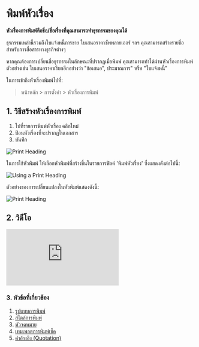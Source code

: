 <!-- add-breadcrumbs -->
# พิมพ์หัวเรื่อง

**หัวเรื่องการพิมพ์คือชื่อ/ชื่อเรื่องที่คุณสามารถทำธุรกรรมของคุณได้**

ธุรกรรมเหล่านี้รวมถึงใบแจ้งหนี้การขาย ใบเสนอราคาซัพพลายเออร์ ฯลฯ คุณสามารถสร้างรายชื่อสำหรับการสื่อสารทางธุรกิจต่างๆ

หากคุณต้องการเปลี่ยนชื่อธุรกรรมในลักษณะที่ปรากฏเมื่อพิมพ์ คุณสามารถทำได้ผ่านหัวเรื่องการพิมพ์ ตัวอย่างเช่น ใบเสนอราคาเรียกอีกอย่างว่า "ข้อเสนอ", ประมาณการ" หรือ "ใบแจ้งหนี้"

ในการเข้าถึงหัวเรื่องพิมพ์ไปที่:

> หน้าหลัก > การตั้งค่า > หัวเรื่องการพิมพ์


## 1. วิธีสร้างหัวเรื่องการพิมพ์
1. ไปที่รายการพิมพ์หัวเรื่อง คลิกใหม่
1. ป้อนหัวเรื่องที่จะปรากฏในเอกสาร
1. บันทึก

  <img class="screenshot" alt="Print Heading" src="{{docs_base_url}}/assets/img/setup/print/print-heading.png">

ในการใช้หัวพิมพ์ ให้เลือกหัวพิมพ์ที่สร้างขึ้นในรายการฟิลด์ 'พิมพ์หัวเรื่อง' ซึ่งแสดงดังต่อไปนี้:

![Using a Print Heading](/docs/assets/img/setup/print/use-print-heading.gif)

ตัวอย่างของการเปลี่ยนแปลงในหัวพิมพ์แสดงดังนี้:

<img class="screenshot" alt="Print Heading" src="{{docs_base_url}}/assets/img/setup/print/print-heading-1.png">

## 2. วิดีโอ
<div class="embed-container">
  <iframe src="https://www.youtube.com/embed/cKZHcx1znMc?start=58&end=82&rel=0" frameborder="0" allow="autoplay; encrypted-media" allowfullscreen>
  </iframe>
</div>

### 3. หัวข้อที่เกี่ยวข้อง
1. [รูปแบบการพิมพ์](/docs/user/manual/th/setting-up/print/print-format)
1. [สไตล์การพิมพ์](/docs/user/manual/th/setting-up/print/print-style)
1. [หัวจดหมาย](/docs/user/manual/th/setting-up/print/letter-head)
1. [เทมเพลตการพิมพ์เช็ค](/docs/user/manual/th/setting-up/print/cheque-print-template)
1. [คำอ้างอิง (Quotation)](/docs/user/manual/th/selling/quotation)
